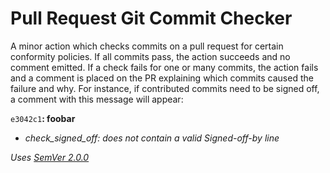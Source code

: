 # Pull Request Git Commit Checker
A minor action which checks commits on a pull request for certain conformity
policies. If all commits pass, the action succeeds and no comment emitted. If a
check fails for one or many commits, the action fails and a comment is placed on
the PR explaining which commits caused the failure and why. For instance, if
contributed commits need to be signed off, a comment with this message will
appear:

`e3042c1`**: foobar**
* *check_signed_off: does not contain a valid Signed-off-by line*


*Uses [SemVer 2.0.0](https://semver.org/spec/v2.0.0.html)*
